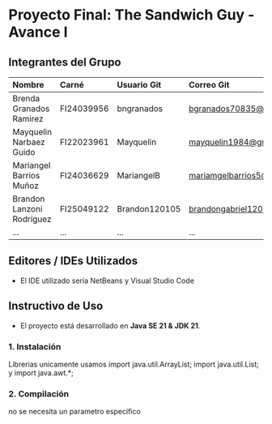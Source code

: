 # Proyecto Final: The Sandwich Guy  - Avance I

## Integrantes del Grupo
| Nombre | Carné | Usuario Git | Correo Git |
| :--- | :--- | :--- | :--- |
| Brenda Granados Ramirez | FI24039956 | bngranados | bgranados70835@ufide.ac.cr |
| Mayquelin Narbaez Guido | FI22023961 | Mayquelin | mayquelin1984@gmail.com |
| Mariangel Barrios Muñoz | FI24036629 | MariangelB | mariamgelbarrios5@gmail.com |
|Brandon Lanzoni Rodriguez| FI25049122 |Brandon120105|brandongabriel120105@gmail.com |
| ... | ... | ... | ... |

## Editores / IDEs Utilizados
- El IDE utilizado sería NetBeans y Visual Studio Code
  
## Instructivo de Uso
- El proyecto está desarrollado en **Java SE 21 & JDK 21**.

### 1. Instalación
Librerias unicamente usamos import java.util.ArrayList;
import java.util.List; y import java.awt.*;
### 2. Compilación
no se necesita un parametro especifico
